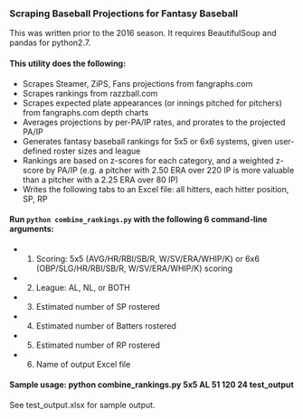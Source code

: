 ### Scraping Baseball Projections for Fantasy Baseball
This was written prior to the 2016 season. It requires BeautifulSoup and pandas for python2.7.

#### This utility does the following:
* Scrapes Steamer, ZiPS, Fans projections from fangraphs.com
* Scrapes rankings from razzball.com
* Scrapes expected plate appearances (or innings pitched for pitchers) from fangraphs.com depth charts
* Averages projections by per-PA/IP rates, and prorates to the projected PA/IP
* Generates fantasy baseball rankings for 5x5 or 6x6 systems, given user-defined roster sizes and league
* Rankings are based on z-scores for each category, and a weighted z-score by PA/IP (e.g. a pitcher with 2.50 ERA over 220 IP is more valuable than a pitcher with a 2.25 ERA over 80 IP)
* Writes the following tabs to an Excel file: all hitters, each hitter position, SP, RP


#### Run `python combine_rankings.py` with the following 6 command-line arguments:
* 1. Scoring: 5x5 (AVG/HR/RBI/SB/R, W/SV/ERA/WHIP/K) or 6x6 (OBP/SLG/HR/RBI/SB/R, W/SV/ERA/WHIP/K) scoring
* 2. League: AL, NL, or BOTH
* 3. Estimated number of SP rostered
* 4. Estimated number of Batters rostered
* 5. Estimated number of RP rostered
* 6. Name of output Excel file

#### Sample usage: python combine_rankings.py 5x5 AL 51 120 24 test_output

See test_output.xlsx for sample output.
